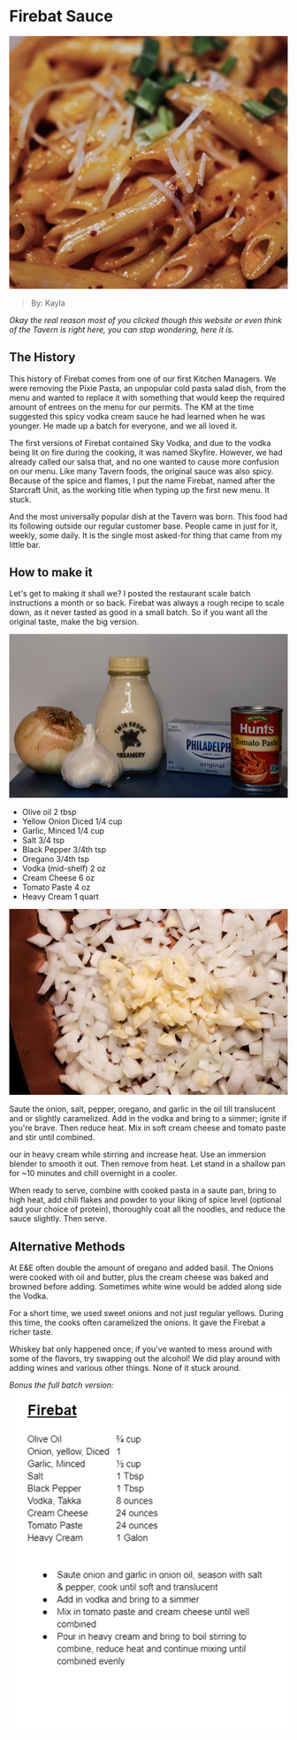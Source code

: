 # Firebat Sauce 
![firebat](images/firebat.bmp "the bat")
> By: Kayla

_Okay the real reason most of you clicked though this website or even think of the Tavern is right here, you can stop wondering, here it is._

## The History

This history of Firebat comes from one of our first Kitchen Managers. We were removing the Pixie Pasta, an unpopular cold pasta salad dish, from the menu and wanted to replace it with something that would keep the required amount of entrees on the menu for our permits. The KM at the time suggested this spicy vodka cream sauce he had learned when he was younger. He made up a batch for everyone, and we all loved it.

The first versions of Firebat contained Sky Vodka, and due to the vodka being lit on fire during the cooking, it was named Skyfire. However, we had already called our salsa that, and no one wanted to cause more confusion on our menu. Like many Tavern foods, the original sauce was also spicy. Because of the spice and flames, I put the name Firebat, named after the Starcraft Unit, as the working title when typing up the first new menu. It stuck.

And the most universally popular dish at the Tavern was born. This food had its following outside our regular customer base. People came in just for it, weekly, some daily. It is the single most asked-for thing that came from my little bar.

## How to make it

Let's get to making it shall we? I posted the restaurant scale batch instructions a month or so back. Firebat was always a rough recipe to scale down, as it never tasted as good in a small batch. So if you want all the original taste, make the big version.

![firebat](images/firebatsetup.bmp "the setup")

     
- Olive oil 2 tbsp 
- Yellow Onion Diced 1/4 cup
- Garlic, Minced 1/4 cup   
- Salt 3/4 tsp
- Black Pepper 3/4th tsp 
- Oregano 3/4th tsp 
- Vodka (mid-shelf) 2 oz
- Cream Cheese 6 oz
- Tomato Paste 4 oz    
- Heavy Cream 1 quart

![firebat](images/firebatgetcooking.bmp "firebat")

Saute the onion, salt, pepper, oregano, and garlic in the oil till translucent and or slightly caramelized. Add in the vodka and bring to a simmer; ignite if you're brave. Then reduce heat. Mix in soft cream cheese and tomato paste and stir until combined.

our in heavy cream while stirring and increase heat. Use an immersion blender to smooth it out. Then remove from heat. Let stand in a shallow pan for ~10 minutes and chill overnight in a cooler.

When ready to serve, combine with cooked pasta in a saute pan, bring to high heat, add chili flakes and powder to your liking of spice level (optional add your choice of protein), thoroughly coat all the noodles, and reduce the sauce slightly. Then serve.

## Alternative Methods
At E&E often double the amount of oregano and added basil. The Onions were cooked with oil and butter, plus the cream cheese was baked and browned before adding. Sometimes white wine would be added along side the Vodka.

For a short time, we used sweet onions and not just regular yellows. During this time, the cooks often caramelized the onions. It gave the Firebat a richer taste.

Whiskey bat only happened once; if you've wanted to mess around with some of the flavors, try swapping out the alcohol! We did play around with adding wines and various other things. None of it stuck around.

_Bonus the full batch version:_
![fullbat](images/fullbatchbat.bmp "Batchy")